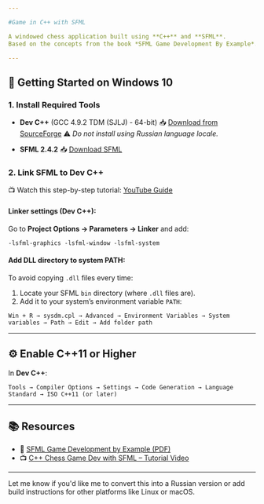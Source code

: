 ```yaml
---

#Game in C++ with SFML

A windowed chess application built using **C++** and **SFML**.
Based on the concepts from the book *SFML Game Development By Example*.

---
```


## 🔧 Getting Started on Windows 10

### 1. Install Required Tools

* **Dev C++** (GCC 4.9.2 TDM (SJLJ) - 64-bit)
  📥 [Download from SourceForge](https://sourceforge.net/projects/orwelldevcpp/)
  ⚠️ *Do not install using Russian language locale.*

* **SFML 2.4.2**
  📥 [Download SFML](https://www.sfml-dev.org/download/sfml/2.4.2/)

### 2. Link SFML to Dev C++

📺 Watch this step-by-step tutorial: [YouTube Guide](https://www.youtube.com/watch?v=-v0rCgaCoKU)

#### Linker settings (Dev C++):

Go to **Project Options → Parameters → Linker** and add:

```
-lsfml-graphics -lsfml-window -lsfml-system
```

#### Add DLL directory to system PATH:

To avoid copying `.dll` files every time:

1. Locate your SFML `bin` directory (where `.dll` files are).
2. Add it to your system’s environment variable `PATH`:

```
Win + R → sysdm.cpl → Advanced → Environment Variables → System variables → Path → Edit → Add folder path
```

---

## ⚙️ Enable C++11 or Higher

In **Dev C++**:

```
Tools → Compiler Options → Settings → Code Generation → Language Standard → ISO C++11 (or later)
```

---

## 📚 Resources

* 📖 [SFML Game Development by Example (PDF)](https://github.com/BijayanBhattarai/BooksCollection/blob/master/Game%20Developement/SFML-Game-Developme-By-Example.pdf)
* 📺 [C++ Chess Game Dev with SFML – Tutorial Video](https://www.youtube.com/watch?v=yHrrNcDqzk8&t=2s)

---

Let me know if you'd like me to convert this into a Russian version or add build instructions for other platforms like Linux or macOS.
